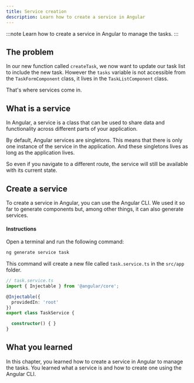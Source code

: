 ```yaml
---
title: Service creation
description: Learn how to create a service in Angular
---
```


:::note
Learn how to create a service in Angular to manage the tasks.
:::

## The problem

In our new function called `createTask`, we now want to update our task list to include the new task.
However the `tasks` variable is not accessible from the `TaskFormComponent` class, it lives in the `TaskListComponent` class.

That's where services come in.

## What is a service

In Angular, a service is a class that can be used to share data and functionality across different parts of your application.

By default, Angular services are singletons. This means that there is only one instance of the service in the application.
And these singletons lives as long as the application lives.

So even if you navigate to a different route, the service will still be available with its current state.

## Create a service

To create a service in Angular, you can use the Angular CLI.
We used it so far to generate components but, among other things, it can also generate services.

#### Instructions

Open a terminal and run the following command:

```bash
ng generate service task
```

This command will create a new file called `task.service.ts` in the `src/app` folder.

```typescript
// task.service.ts
import { Injectable } from '@angular/core';

@Injectable({
  providedIn: 'root'
})
export class TaskService {

  constructor() { }
}
```

## What you learned

In this chapter, you learned how to create a service in Angular to manage the tasks. You learned what a service is and how to create one using the Angular CLI.

